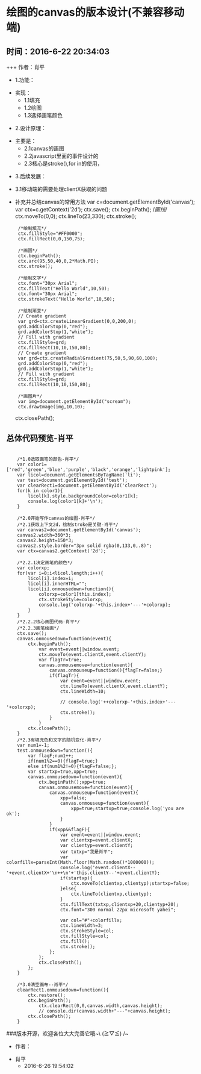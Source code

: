 # 	绘图的canvas的版本设计(不兼容移动端)	
##	时间：2016-6-22 20:34:03
+++	作者：肖平
+ 1.功能：
 - 实现：	
   - 1.1填充
   - 1.2绘图
   - 1.3选择画笔颜色
+ 2.设计原理：
 - 主要是：
   - 2.1canvas的画图
   - 2.2javascript里面的事件设计的
   - 2.3核心是stroke(),for in的使用，
+ 3.后续发展：
 - 3.1移动端的需要处理clientX获取的问题
 - 补充并总结canvas的常用方法
	var c=document.getElementById('canvas');
	var ctx=c.getContext('2d');
	ctx.save();
	ctx.beginPath();
		/*画线*/
		ctx.moveTo(0,0);
		ctx.lineTo(23,330);
		ctx.stroke();

		/*绘制填充*/
		ctx.fillStyle="#FF0000";
		ctx.fillRect(0,0,150,75);

		/*画圆*/
		ctx.beginPath();
		ctx.arc(95,50,40,0,2*Math.PI);
		ctx.stroke();

		/*绘制文字*/
		ctx.font="30px Arial";
		ctx.fillText("Hello World",10,50);
		ctx.font="30px Arial";
		ctx.strokeText("Hello World",10,50);

		/*绘制渐变*/
		// Create gradient
		var grd=ctx.createLinearGradient(0,0,200,0);
		grd.addColorStop(0,"red");
		grd.addColorStop(1,"white");
		// Fill with gradient
		ctx.fillStyle=grd;
		ctx.fillRect(10,10,150,80);	
		// Create gradient
		var grd=ctx.createRadialGradient(75,50,5,90,60,100);
		grd.addColorStop(0,"red");
		grd.addColorStop(1,"white");
		// Fill with gradient
		ctx.fillStyle=grd;
		ctx.fillRect(10,10,150,80);

		/*画图片*/
		var img=document.getElementById("scream");
		ctx.drawImage(img,10,10);
	ctx.closePath();

## 总体代码预览-肖平
```

	/*1.0选取画笔的颜色-肖平*/
	var color1=['red','green','blue','purple','black','orange','lightpink'];
	var licol=document.getElementsByTagName('li');	
	var test=document.getElementById('test');		 
	var clearRect1=document.getElementById('clearRect');			
	for(k in color1){
		licol[k].style.backgroundColor=color1[k];
		console.log(color1[k]+'\n');
	}

	/*2.0开始写作canvas的绘图-肖平*/
	/*2.1获取上下文2d，绘制stroke是关键-肖平*/
	var canvas2=document.getElementById('canvas');
	canvas2.width=360*3;
	canvas2.height=150*3;
	canvas2.style.border="3px solid rgba(0,133,0,.8)";
	var ctx=canvas2.getContext('2d'); 
	
	/*2.2.1决定画笔的颜色*/
	var colorxp;
	for(var i=0;i<licol.length;i++){
		licol[i].index=i;
		licol[i].innerHTML="";
		licol[i].onmousedown=function(){ 
			colorxp=color1[this.index];
			ctx.strokeStyle=colorxp;
			console.log('colorxp-'+this.index+'---'+colorxp);
		}
	}
	/*2.2.2核心画图代码-肖平*/
	/*2.2.3画笔绘画*/
	ctx.save();
	canvas.onmousedown=function(event){
		ctx.beginPath();
			var event=event||window.event;
			ctx.moveTo(event.clientX,event.clientY);
			var flagTr=true;
			canvas.onmousemove=function(event){
				canvas.onmouseup=function(){flagTr=false;}
				if(flagTr){
					var event=event||window.event;
					ctx.lineTo(event.clientX,event.clientY);
					ctx.lineWidth=10;

					// console.log('++colorxp-'+this.index+'---'+colorxp);
					ctx.stroke();
				}
			}
		ctx.closePath();
	}
	/*2.3有填充色和文字的随机变化-肖平*/
	var num1=-1;
	test.onmousedown=function(){
		var flagF;num1++;
		if(num1%2==0){flagF=true;}
		else if(num1%2!=0){flagF=false;};
		var startxp=true,xpp=true;
		canvas.onmousedown=function(event){
			ctx.beginPath();xpp=true;
			canvas.onmousemove=function(event){ 
				canvas.onmouseup=function(event){ 
					xpp=false;
					canvas.onmouseup=function(event){ 
						xpp=true;startxp=true;console.log('you are ok');
					}
				}
				if(xpp&&flagF){ 
					var event=event||window.event;
					var clientxp=event.clientX;
					var clientyp=event.clientY;
					var txtxp="我是肖平";
					var colorfillx=parseInt(Math.floor(Math.random()*1000000)); 
					console.log('event.clientX--'+event.clientX+'\n++\n'+'this.clientY--'+event.clientY); 
					if(startxp){
						ctx.moveTo(clientxp,clientyp);startxp=false;
					}else{
						ctx.lineTo(clientxp,clientyp);							
					} 
					ctx.fillText(txtxp,clientxp+20,clientyp+20);
					ctx.font="300 normal 22px microsoft yahei";

					var col="#"+colorfillx;
					ctx.lineWidth=3;
					ctx.strokeStyle=col;
					ctx.fillStyle=col;
					ctx.fill();
					ctx.stroke();
				};
			};
			ctx.closePath(); 
		};
	}

	/*3.0清空画布--肖平*/
	clearRect1.onmousedown=function(){
		ctx.restore();
		ctx.beginPath();
			ctx.clearRect(0,0,canvas.width,canvas.height);
			// console.dir(canvas.width+"---"+canvas.height);
		ctx.closePath();
	}

``` 
###版本开源，欢迎各位大大完善它哦~\ (≧▽≦) /~
+ 作者：
 - 肖平
   - 2016-6-26 19:54:02
